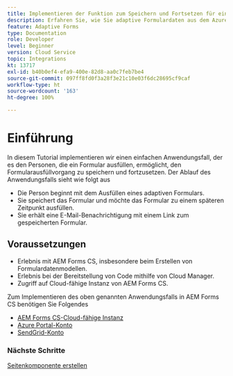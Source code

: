 ```yaml
---
title: Implementieren der Funktion zum Speichern und Fortsetzen für ein adaptives Formular
description: Erfahren Sie, wie Sie adaptive Formulardaten aus dem Azure Storage-Konto speichern und abrufen.
feature: Adaptive Forms
type: Documentation
role: Developer
level: Beginner
version: Cloud Service
topic: Integrations
kt: 13717
exl-id: b40b0ef4-efa9-400e-82d8-aa0c7feb7be4
source-git-commit: 097ff8fd0f3a28f3e21c10e03f6dc28695cf9caf
workflow-type: ht
source-wordcount: '163'
ht-degree: 100%

---
```


# Einführung

In diesem Tutorial implementieren wir einen einfachen Anwendungsfall, der es den Personen, die ein Formular ausfüllen, ermöglicht, den Formularausfüllvorgang zu speichern und fortzusetzen. Der Ablauf des Anwendungsfalls sieht wie folgt aus

* Die Person beginnt mit dem Ausfüllen eines adaptiven Formulars.
* Sie speichert das Formular und möchte das Formular zu einem späteren Zeitpunkt ausfüllen.
* Sie erhält eine E-Mail-Benachrichtigung mit einem Link zum gespeicherten Formular.

## Voraussetzungen

* Erlebnis mit AEM Forms CS, insbesondere beim Erstellen von Formulardatenmodellen.
* Erlebnis bei der Bereitstellung von Code mithilfe von Cloud Manager.
* Zugriff auf Cloud-fähige Instanz von AEM Forms CS.

Zum Implementieren des oben genannten Anwendungsfalls in AEM Forms CS benötigen Sie Folgendes

* [AEM Forms CS-Cloud-fähige Instanz](https://experienceleague.adobe.com/docs/experience-manager-learn/cloud-service/forms/developing-for-cloud-service/intellij-and-aem-sync.html?lang=de#set-up-aem-author-instance)
* [Azure Portal-Konto](https://portal.azure.com/)
* [SendGrid-Konto](https://sendgrid.com/)

### Nächste Schritte

[Seitenkomponente erstellen](./page-component.md)
